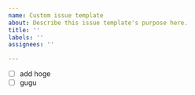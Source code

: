 ```yaml
---
name: Custom issue template
about: Describe this issue template's purpose here.
title: ''
labels: ''
assignees: ''

---
```


- [ ] add hoge
- [ ] gugu
